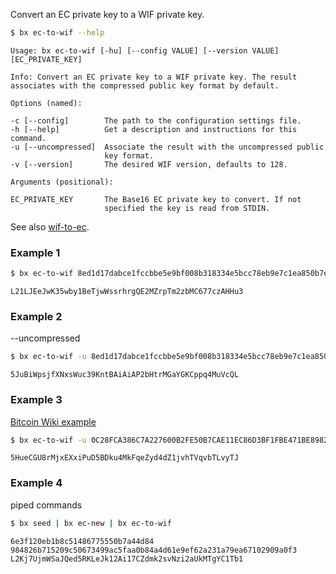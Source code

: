 Convert an EC private key to a WIF private key.
```sh
$ bx ec-to-wif --help
```
```
Usage: bx ec-to-wif [-hu] [--config VALUE] [--version VALUE]             
[EC_PRIVATE_KEY]                                                         

Info: Convert an EC private key to a WIF private key. The result         
associates with the compressed public key format by default.             

Options (named):

-c [--config]        The path to the configuration settings file.        
-h [--help]          Get a description and instructions for this command.
-u [--uncompressed]  Associate the result with the uncompressed public   
                     key format.                                         
-v [--version]       The desired WIF version, defaults to 128.           

Arguments (positional):

EC_PRIVATE_KEY       The Base16 EC private key to convert. If not        
                     specified the key is read from STDIN.   
```
See also [wif-to-ec](bx-wif-to-ec).
### Example 1
```sh
$ bx ec-to-wif 8ed1d17dabce1fccbbe5e9bf008b318334e5bcc78eb9e7c1ea850b7eb0ddb9c8
```
```
L21LJEeJwK35wby1BeTjwWssrhrgQE2MZrpTm2zbMC677czAHHu3
```
### Example 2
--uncompressed
```sh
$ bx ec-to-wif -u 8ed1d17dabce1fccbbe5e9bf008b318334e5bcc78eb9e7c1ea850b7eb0ddb9c8
```
```
5JuBiWpsjfXNxsWuc39KntBAiAiAP2bHtrMGaYGKCppq4MuVcQL
```
### Example 3
[Bitcoin Wiki example](https://en.bitcoin.it/wiki/Wallet_import_format)
```sh
$ bx ec-to-wif -u 0C28FCA386C7A227600B2FE50B7CAE11EC86D3BF1FBE471BE89827E19D72AA1D
```
```
5HueCGU8rMjxEXxiPuD5BDku4MkFqeZyd4dZ1jvhTVqvbTLvyTJ
```
### Example 4
piped commands
```sh
$ bx seed | bx ec-new | bx ec-to-wif
```
```
6e3f120eb1b8c51486775550b7a44d84
984826b715209c50673499ac5faa0b84a4d61e9ef62a231a79ea67102909a0f3
L2Kj7UjmWSaJQed5RKLeJk12Ai17CZdmk2svNzi2aUkMTgYC1Tb1
```